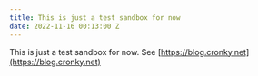 ```yaml
---
title: This is just a test sandbox for now
date: 2022-11-16 00:13:00 Z
---
```


This is just a test sandbox for now.
See [https://blog.cronky.net](https://blog.cronky.net)